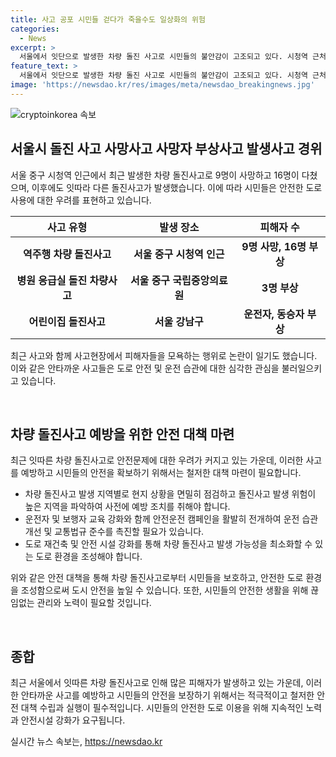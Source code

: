 ```yaml
---
title: 사고 공포 시민들 걷다가 죽을수도 일상화의 위험
categories:
  - News
excerpt: >
  서울에서 잇단으로 발생한 차량 돌진 사고로 시민들의 불안감이 고조되고 있다. 시청역 근처에서의 참사가 인근 주민들에게 충격을 안겨주며, 사람들은 사고 직전의 피해자들이 일상적으로 보였다는 점에 더욱 충격을 받았다. 이러한 상황에서 횡단보도에서도 주의를 기울이는 사람들이 늘어나고 있으며, 사고 희생자를 모욕하는 행동 또한 발생하고 있다. 현재 경찰은 해당 사건들에 대해 수사 중에 있으며, 사고로부터 시민들이 안전하게 보호될 수 있도록 노력하고 있다.
feature_text: >
  서울에서 잇단으로 발생한 차량 돌진 사고로 시민들의 불안감이 고조되고 있다. 시청역 근처에서의 참사가 인근 주민들에게 충격을 안겨주며, 사람들은 사고 직전의 피해자들이 일상적으로 보였다는 점에 더욱 충격을 받았다. 이러한 상황에서 횡단보도에서도 주의를 기울이는 사람들이 늘어나고 있으며, 사고 희생자를 모욕하는 행동 또한 발생하고 있다. 현재 경찰은 해당 사건들에 대해 수사 중에 있으며, 사고로부터 시민들이 안전하게 보호될 수 있도록 노력하고 있다.
image: 'https://newsdao.kr/res/images/meta/newsdao_breakingnews.jpg'
---
```


<p><img src="https://newsdao.kr/res/images/meta/newsdao_breakingnews.jpg" alt="cryptoinkorea 속보" /></p>

<h2 data-ke-size="size26">서울시 돌진 사고 사망사고 사망자 부상사고 발생사고 경위</h2>

<p data-ke-size="size16">서울 중구 시청역 인근에서 최근 발생한 차량 돌진사고로 9명이 사망하고 16명이 다쳤으며, 이후에도 잇따라 다른 돌진사고가 발생했습니다. 이에 따라 시민들은 안전한 도로 사용에 대한 우려를 표현하고 있습니다.</p>

<table>
    <thead>
        <tr>
            <th><b>사고 유형</b></th>
            <th><b>발생 장소</b></th>
            <th><b>피해자 수</b></th>
        </tr>
    </thead>
    <tbody>
        <tr>
            <td style="text-align: center; height: 17px;"><b>역주행 차량 돌진사고</b></td>
            <td style="text-align: center; height: 17px;"><b>서울 중구 시청역 인근</b></td>
            <td style="text-align: center; height: 17px;"><b>9명 사망, 16명 부상</b></td>
        </tr>
        <tr>
            <td style="text-align: center; height: 17px;"><b>병원 응급실 돌진 차량사고</b></td>
            <td style="text-align: center; height: 17px;"><b>서울 중구 국립중앙의료원</b></td>
            <td style="text-align: center; height: 17px;"><b>3명 부상</b></td>
        </tr>
        <tr>
            <td style="text-align: center; height: 17px;"><b>어린이집 돌진사고</b></td>
            <td style="text-align: center; height: 17px;"><b>서울 강남구</b></td>
            <td style="text-align: center; height: 17px;"><b>운전자, 동승자 부상</b></td>
        </tr>
    </tbody>
</table>

<p data-ke-size="size16">최근 사고와 함께 사고현장에서 피해자들을 모욕하는 행위로 논란이 일기도 했습니다. 이와 같은 안타까운 사고들은 도로 안전 및 운전 습관에 대한 심각한 관심을 불러일으키고 있습니다.</p>

<p><br></p>

<h2 data-ke-size="size26">차량 돌진사고 예방을 위한 안전 대책 마련</h2>

<p data-ke-size="size16">최근 잇따른 차량 돌진사고로 안전문제에 대한 우려가 커지고 있는 가운데, 이러한 사고를 예방하고 시민들의 안전을 확보하기 위해서는 철저한 대책 마련이 필요합니다.</p>

<ul>
    <li>차량 돌진사고 발생 지역별로 현지 상황을 면밀히 점검하고 돌진사고 발생 위험이 높은 지역을 파악하여 사전에 예방 조치를 취해야 합니다.</li>
    <li>운전자 및 보행자 교육 강화와 함께 안전운전 캠페인을 활발히 전개하여 운전 습관 개선 및 교통법규 준수를 촉진할 필요가 있습니다.</li>
    <li>도로 재건축 및 안전 시설 강화를 통해 차량 돌진사고 발생 가능성을 최소화할 수 있는 도로 환경을 조성해야 합니다.</li>
</ul>

<p data-ke-size="size16">위와 같은 안전 대책을 통해 차량 돌진사고로부터 시민들을 보호하고, 안전한 도로 환경을 조성함으로써 도시 안전을 높일 수 있습니다. 또한, 시민들의 안전한 생활을 위해 끊임없는 관리와 노력이 필요할 것입니다.</p>

<p><br></p>

<h2 data-ke-size="size26">종합</h2>

<p data-ke-size="size16">최근 서울에서 잇따른 차량 돌진사고로 인해 많은 피해자가 발생하고 있는 가운데, 이러한 안타까운 사고를 예방하고 시민들의 안전을 보장하기 위해서는 적극적이고 철저한 안전 대책 수립과 실행이 필수적입니다. 시민들의 안전한 도로 이용을 위해 지속적인 노력과 안전시설 강화가 요구됩니다.</p>
실시간 뉴스 속보는, <a href="https://newsdao.kr" rel="dofollow">https://newsdao.kr</a>


